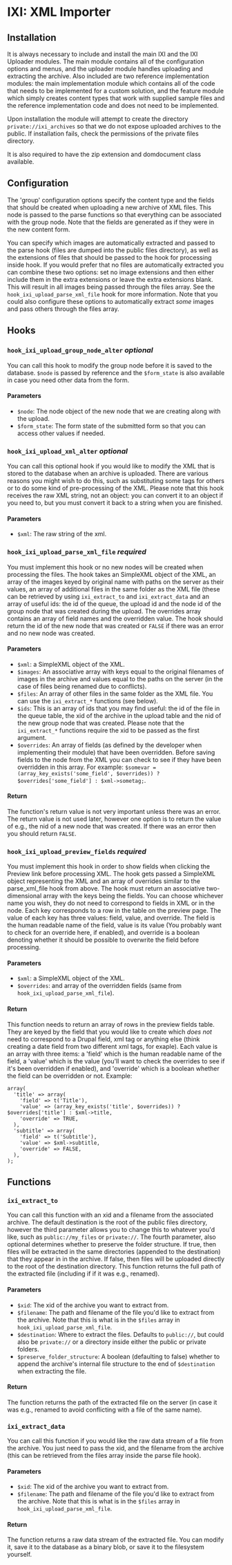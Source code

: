 # IXI: XML Importer

## Installation

It is always necessary to include and install the main IXI and the IXI Uploader modules. The main module contains all of the configuration options and menus, and the uploader module handles uploading and extracting the archive. Also included are two reference implementation modules: the main implementation module which contains all of the code that needs to be implemented for a custom solution, and the feature module which simply creates content types that work with supplied sample files and the reference implementation code and does not need to be implemented.

Upon installation the module will attempt to create the directory `private://ixi_archives` so that we do not expose uploaded archives to the public. If installation fails, check the permissions of the private files directory.

It is also required to have the zip extension and domdocument class available.

## Configuration

The 'group' configuration options specify the content type and the fields that should be created when uploading a new archive of XML files. This node is passed to the parse functions so that everything can be associated with the group node. Note that the fields are generated as if they were in the new content form.

You can specify which images are automatically extracted and passed to the parse hook (files are dumped into the public files directory), as well as the extensions of files that should be passed to the hook for processing inside hook. If you would prefer that no files are automatically extracted you can combine these two options: set no image extensions and then either include them in the extra extensions or leave the extra extensions blank. This will result in all images being passed through the files array. See the `hook_ixi_upload_parse_xml_file` hook for more information. Note that you could also configure these options to automatically extract *some* images and pass others through the files array.

## Hooks

### `hook_ixi_upload_group_node_alter` *optional*

You can call this hook to modify the group node before it is saved to the database. `$node` is passed by reference and the `$form_state` is also available in case you need other data from the form.

#### Parameters

* `$node`: The node object of the new node that we are creating along with the upload.
* `$form_state`: The form state of the submitted form so that you can access other values if needed.

### `hook_ixi_upload_xml_alter` *optional*

You can call this optional hook if you would like to modify the XML that is stored to the database when an archive is uploaded. There are various reasons you might wish to do this, such as substituting some tags for others or to do some kind of pre-processing of the XML. Please note that this hook receives the raw XML string, not an object: you can convert it to an object if you need to, but you must convert it back to a string when you are finished.

#### Parameters

* `$xml`: The raw string of the xml.

### `hook_ixi_upload_parse_xml_file` *required*

You must implement this hook or no new nodes will be created when processing the files. The hook takes an SimpleXML object of the XML, an array of the images keyed by original name with paths on the server as their values, an array of additional files in the same folder as the XML file (these can be retrieved by using `ixi_extract_to` and `ixi_extract_data` and an array of useful ids: the id of the queue, the upload id and the node id of the group node that was created during the upload. The overrides array contains an array of field names and the overridden value. The hook should return the id of the new node that was created or `FALSE` if there was an error and no new node was created.

#### Parameters

* `$xml`: a SimpleXML object of the XML.
* `$images`: An associative array with keys equal to the original filenames of images in the archive and values equal to the paths on the server (in the case of files being renamed due to conflicts).
* `$files`: An array of other files in the same folder as the XML file. You can use the `ixi_extract_*` functions (see below).
* `$ids`: This is an array of ids that you may find useful: the id of the file in the queue table, the xid of the archive in the upload table and the nid of the new group node that was created. Please note that the `ixi_extract_*` functions require the xid to be passed as the first argument.
* `$overrides`: An array of fields (as defined by the developer when implementing their module) that have been overridden. Before saving fields to the node from the XML you can check to see if they have been overridden in this array. For example: `$somevar = (array_key_exists('some_field', $overrides)) ? $overrides['some_field'] : $xml->sometag;`.

#### Return

The function's return value is not very important unless there was an error. The return value is not used later, however one option is to return the value of e.g., the nid of a new node that was created. If there was an error then you should return `FALSE`.

### `hook_ixi_upload_preview_fields` *required*

You must implement this hook in order to show fields when clicking the Preview link before processing XML. The hook gets passed a SimpleXML object representing the XML and an array of overrides similar to the parse_xml_file hook from above. The hook must return an associative two-dimensional array with the keys being the fields. You can choose whichever name you wish, they do not need to correspond to fields in XML or in the node. Each key corresponds to a row in the table on the preview page. The value of each key has three values: field, value, and override. The field is the human readable name of the field, value is its value (You probably want to check for an override here, if enabled), and override is a boolean denoting whether it should be possible to overwrite the field before processing.

#### Parameters

* `$xml`: a SimpleXML object of the XML.
* `$overrides`: and array of the overridden fields (same from `hook_ixi_upload_parse_xml_file`).

#### Return

This function needs to return an array of rows in the preview fields table. They are keyed by the field that you would like to create which *does not* need to correspond to a Drupal field, xml tag or anything else (think creating a date field from two different xml tags, for exaple). Each value is an array with three items: a 'field' which is the human readable name of the field, a 'value' which is the value (you'll want to check the overrides to see if it's been overridden if enabled), and 'override' which is a boolean whether the field can be overridden or not. Example:

```
array(
  'title' => array(
    'field' => t('Title'),
    'value' => (array_key_exists('title', $overrides)) ? $overrides['title'] : $xml->title,
    'override' => TRUE,
  ),
  'subtitle' => array(
    'field' => t('Subtitle'),
    'value' => $xml->subtitle,
    'override' => FALSE,
  ),
);
```

## Functions

### `ixi_extract_to`

You can call this function with an xid and a filename from the associated archive. The default destination is the root of the public files directory, however the third parameter allows you to change this to whatever you'd like, such as `public://my_files` or `private://`. The fourth parameter, also optional determines whether to preserve the folder structure. If true, then files will be extracted in the same directories (appended to the destination) that they appear in in the archive. If false, then files will be uploaded directly to the root of the destination directory. This function returns the full path of the extracted file (including if if it was e.g., renamed).

#### Parameters

* `$xid`: The xid of the archive you want to extract from.
* `$filename`: The path and filename of the file you'd like to extract from the archive. Note that this is what is in the `$files` array in `hook_ixi_upload_parse_xml_file`.
* `$destination`: Where to extract the files. Defaults to `public://`, but could also be `private://` or a directory inside either the public or private folders.
* `$preserve_folder_structure`: A boolean (defaulting to false) whether to append the archive's internal file structure to the end of `$destination` when extracting the file.

#### Return

The function returns the path of the extracted file on the server (in case it was e.g., renamed to avoid conflicting with a file of the same name).

### `ixi_extract_data`

You can call this function if you would like the raw data stream of a file
from the archive. You just need to pass the xid, and the filename from the
archive (this can be retrieved from the files array inside the parse file
hook).

#### Parameters

* `$xid`: The xid of the archive you want to extract from.
* `$filename`: The path and filename of the file you'd like to extract from the archive. Note that this is what is in the `$files` array in `hook_ixi_upload_parse_xml_file`.

#### Return

The function returns a raw data stream of the extracted file. You can modify it, save it to the database as a binary blob, or save it to the filesystem yourself.
